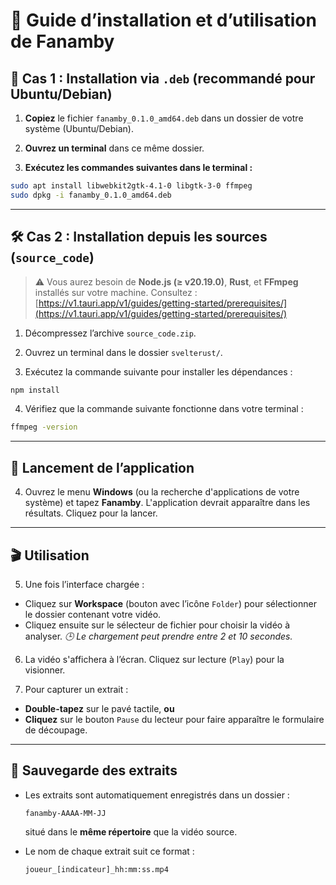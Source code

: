 # 📘 Guide d’installation et d’utilisation de **Fanamby**

## 🧩 Cas 1 : Installation via `.deb` (recommandé pour Ubuntu/Debian)

1. **Copiez** le fichier `fanamby_0.1.0_amd64.deb` dans un dossier de votre système (Ubuntu/Debian).

2. **Ouvrez un terminal** dans ce même dossier.

3. **Exécutez les commandes suivantes dans le terminal :**

```bash
sudo apt install libwebkit2gtk-4.1-0 libgtk-3-0 ffmpeg
sudo dpkg -i fanamby_0.1.0_amd64.deb
```

---

## 🛠️ Cas 2 : Installation depuis les sources (`source_code`)

> ⚠️ Vous aurez besoin de **Node.js (≥ v20.19.0)**, **Rust**, et **FFmpeg** installés sur votre machine.
> Consultez : [https://v1.tauri.app/v1/guides/getting-started/prerequisites/](https://v1.tauri.app/v1/guides/getting-started/prerequisites/)

1. Décompressez l’archive `source_code.zip`.

2. Ouvrez un terminal dans le dossier `svelterust/`.

3. Exécutez la commande suivante pour installer les dépendances :

```bash
npm install
```

4. Vérifiez que la commande suivante fonctionne dans votre terminal :

```bash
ffmpeg -version
```

---

## 🚀 Lancement de l’application

4. Ouvrez le menu **Windows** (ou la recherche d'applications de votre système) et tapez **Fanamby**.
   L'application devrait apparaître dans les résultats. Cliquez pour la lancer.

---

## 🎬 Utilisation

5. Une fois l’interface chargée :

* Cliquez sur **Workspace** (bouton avec l’icône `Folder`) pour sélectionner le dossier contenant votre vidéo.
* Cliquez ensuite sur le sélecteur de fichier pour choisir la vidéo à analyser.
  *🕒 Le chargement peut prendre entre 2 et 10 secondes.*

6. La vidéo s'affichera à l’écran. Cliquez sur lecture (`Play`) pour la visionner.

7. Pour capturer un extrait :

* **Double-tapez** sur le pavé tactile, **ou**
* **Cliquez** sur le bouton `Pause` du lecteur pour faire apparaître le formulaire de découpage.

---

## 💾 Sauvegarde des extraits

* Les extraits sont automatiquement enregistrés dans un dossier :

  ```
  fanamby-AAAA-MM-JJ
  ```

  situé dans le **même répertoire** que la vidéo source.

* Le nom de chaque extrait suit ce format :

  ```
  joueur_[indicateur]_hh:mm:ss.mp4
  ```